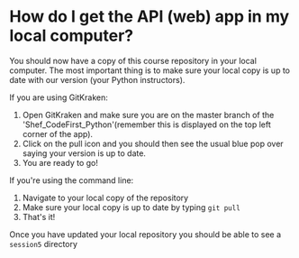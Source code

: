 # How do I get the API (web) app in my local computer?

You should now have a copy of this course repository in your
local computer. The most important thing is to make sure your
local copy is up to date with our version (your Python instructors).

If you are using GitKraken:
1. Open GitKraken and make sure you are on the master branch of the 'Shef_CodeFirst_Python'(remember this is displayed on the top left corner of the app).
2. Click on the pull icon and you should then see the usual blue pop over saying your version is up to date.
3. You are ready to go!

If you're using the command line:
1. Navigate to your local copy of the repository
2. Make sure your local copy is up to date by typing `git pull`
3. That's it!

Once you have updated your local repository you should be able to see a `session5` directory 

